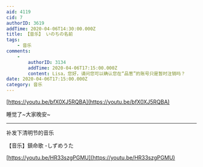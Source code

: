```yaml
---
aid: 4119
cid: 7
authorID: 3619
addTime: 2020-04-06T14:30:00.000Z
title: 【音乐】 いのちの名前
tags:
    - 音乐
comments:
    -
        authorID: 3134
        addTime: 2020-04-06T17:15:00.000Z
        content: Lisa，您好，请问您可以确认您在“品葱”的账号只是暂时注销吗？
date: 2020-04-06T17:15:00.000Z
category: 音乐
---
```


[https://youtu.be/bfX0XJ5RQBA](https://youtu.be/bfX0XJ5RQBA)

睡觉了~大家晚安~

* * *

补发下清明节的音乐

【音乐】鎮命歌 -しずめうた

[https://youtu.be/HR33szgPGMU](https://youtu.be/HR33szgPGMU)
